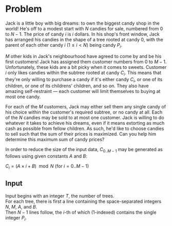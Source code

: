 # Problem

Jack is a little boy with big dreams: to own the biggest candy shop in the world! He's off to a modest start with $N$ candies for sale, numbered from $0$ to $N - 1$. The price of candy $i$ is $i$ dollars. In his shop's front window, Jack has arranged his candies in the shape of a tree rooted at candy $0$, with the parent of each other candy $i$ $(1 ≤ i < N)$ being candy $P_i$.

$M$ other kids in Jack's neighbourhood have agreed to come by and be his first customers! Jack has assigned them customer numbers from $0$ to $M - 1$. Unfortunately, these kids are a bit picky when it comes to sweets. Customer $i$ only likes candies within the subtree rooted at candy $C_i$. This means that they're only willing to purchase a candy if it's either candy $C_i$, or one of its children, or one of its childrens' children, and so on. They also have amazing self-restraint — each customer will limit themselves to buying at most one candy.

For each of the $M$ customers, Jack may either sell them any single candy of his choice within the customer's required subtree, or no candy at all. Each of the $N$ candies may be sold to at most one customer. Jack is willing to do whatever it takes to achieve his dreams, even if it means extorting as much cash as possible from fellow children. As such, he'd like to choose candies to sell such that the sum of their prices is maximized. Can you help him determine this maximum sum of candy prices?

In order to reduce the size of the input data, $C_{0..M-1}$ may be generated as follows using given constants $A$ and $B$:

$C_i = (A \times i + B) \mod N$ (for $i = 0 .. M - 1$)

## Input

Input begins with an integer $T$, the number of trees.  
For each tree, there is first a line containing the space-separated integers $N$, $M$, $A$, and $B$.  
Then $N - 1$ lines follow, the $i$-th of which (1-indexed) contains the single integer $P_i$.
